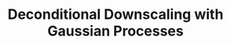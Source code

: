 ---
layout: default
title: "Deconditional Downscaling with Gaussian Processes"
authors: <ins>Siu Lun Chau*</ins>, Shahine Bouabid*, Dino Sejdinovic 
venue: Conference on Neural Information Processing Systems (NeurIPS)
year: 2021
pdf: https://arxiv.org/pdf/2305.15167.pdf
code: https://github.com/shahineb/deconditional-downscaling
video: https://slideslive.com/38967430/deconditional-downscaling-with-gaussian-processes?ref=recommended
---